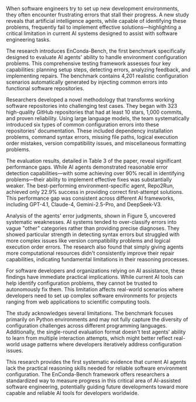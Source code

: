 When software engineers try to set up new development environments, they often encounter frustrating errors that stall their progress. A new study reveals that artificial intelligence agents, while capable of identifying these problems, frequently fail to implement effective solutions—highlighting a critical limitation in current AI systems designed to assist with software engineering tasks.

The research introduces EnConda-Bench, the first benchmark specifically designed to evaluate AI agents' ability to handle environment configuration problems. This comprehensive testing framework assesses four key capabilities: planning setup steps, detecting errors, analyzing feedback, and implementing repairs. The benchmark contains 4,201 realistic configuration scenarios automatically generated by injecting common errors into functional software repositories.

Researchers developed a novel methodology that transforms working software repositories into challenging test cases. They began with 323 high-quality GitHub repositories that had at least 10 stars, 1,000 commits, and proven reliability. Using large language models, the team systematically introduced six types of common configuration errors into these repositories' documentation. These included dependency installation problems, command syntax errors, missing file paths, logical execution order mistakes, version compatibility issues, and miscellaneous formatting problems.

The evaluation results, detailed in Table 3 of the paper, reveal significant performance gaps. While AI agents demonstrated reasonable error detection capabilities—with some achieving over 90% recall in identifying problems—their ability to implement effective fixes was substantially weaker. The best-performing environment-specific agent, Repo2Run, achieved only 22.9% success in providing correct first-attempt solutions. This performance gap was consistent across different AI frameworks, including GPT-4.1, Claude-4, Gemini-2.5-Pro, and DeepSeek-V3.

Analysis of the agents' error judgments, shown in Figure 5, uncovered systematic weaknesses. AI systems tended to over-classify errors into vague "other" categories rather than providing precise diagnoses. They showed particular strength in detecting syntax errors but struggled with more complex issues like version compatibility problems and logical execution order errors. The research also found that simply giving agents more computational resources didn't consistently improve their repair capabilities, indicating fundamental limitations in their reasoning processes.

For software developers and organizations relying on AI assistance, these findings have immediate practical implications. While current AI tools can help identify configuration problems, they cannot be trusted to autonomously fix them. This limitation affects real-world scenarios where developers need to set up complex software environments for projects ranging from web applications to scientific computing tools.

The study acknowledges several limitations. The benchmark focuses primarily on Python environments and may not fully capture the diversity of configuration challenges across different programming languages. Additionally, the single-round evaluation format doesn't test agents' ability to learn from multiple interaction attempts, which might better reflect real-world usage patterns where developers iteratively address configuration issues.

This research provides the first systematic evidence that current AI agents lack the practical reasoning skills needed for reliable software environment configuration. The EnConda-Bench framework offers researchers a standardized way to measure progress in this critical area of AI-assisted software engineering, potentially guiding future developments toward more capable and reliable AI tools for developers worldwide.